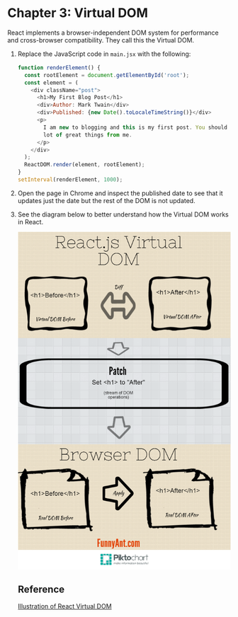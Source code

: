 # Chapter 3: Virtual DOM

React implements a browser-independent DOM system for performance and cross-browser compatibility. They call this the Virtual DOM.

1. Replace the JavaScript code in `main.jsx` with the following:

   ```js
   function renderElement() {
     const rootElement = document.getElementById('root');
     const element = (
       <div className="post">
         <h1>My First Blog Post</h1>
         <div>Author: Mark Twain</div>
         <div>Published: {new Date().toLocaleTimeString()}</div>
         <p>
           I am new to blogging and this is my first post. You should expect a
           lot of great things from me.
         </p>
       </div>
     );
     ReactDOM.render(element, rootElement);
   }
   setInterval(renderElement, 1000);
   ```

2. Open the page in Chrome and inspect the published date to see that it updates just the date but the rest of the DOM is not updated.

3. See the diagram below to better understand how the Virtual DOM works in React.

   ![Virtual DOM](./assets/React-Virtual-DOM.png)

   ## Reference

   [Illustration of React Virtual DOM](https://illustrated.dev/react-vdom)
